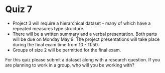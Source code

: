 # Quiz 7

- Project 3 will require a hierarchical dataset - many of which have a repeated measures type structure.
- There will be a written summary and a verbal presentation. Both parts will be due on Monday May 9. The project presentations will take place during the final exam time from 10 - 11:50. 
- Groups of size 2 will be permitted for the final exam.

For this quiz please submit a dataset along with a research question. If you are planning to work in a group, who will you be working with?

